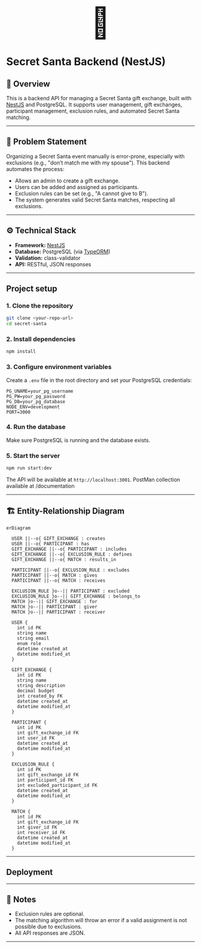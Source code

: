 <p align="center">
   <div style="font-size:5rem; text-align:center">🎅</div>
</p>

# Secret Santa Backend (NestJS)

## 📖 Overview

This is a backend API for managing a Secret Santa gift exchange, built with [NestJS](https://nestjs.com/) and PostgreSQL. It supports user management, gift exchanges, participant management, exclusion rules, and automated Secret Santa matching.

---

## 📝 Problem Statement

Organizing a Secret Santa event manually is error-prone, especially with exclusions (e.g., "don't match me with my spouse"). This backend automates the process:

- Allows an admin to create a gift exchange.
- Users can be added and assigned as participants.
- Exclusion rules can be set (e.g., "A cannot give to B").
- The system generates valid Secret Santa matches, respecting all exclusions.

---

## ⚙️ Technical Stack

- **Framework:** [NestJS](https://nestjs.com/)
- **Database:** PostgreSQL (via [TypeORM](https://typeorm.io/))
- **Validation:** class-validator
- **API:** RESTful, JSON responses

---

## Project setup

### 1. **Clone the repository**

```bash
git clone <your-repo-url>
cd secret-santa
```

### 2. **Install dependencies**

```bash
npm install
```

### 3. **Configure environment variables**

Create a `.env` file in the root directory and set your PostgreSQL credentials:

```
PG_UNAME=your_pg_username
PG_PW=your_pg_password
PG_DB=your_pg_database
NODE_ENV=development
PORT=3000
```

### 4. **Run the database**

Make sure PostgreSQL is running and the database exists.

### 5. **Start the server**

```bash
npm run start:dev
```

The API will be available at `http://localhost:3001`. PostMan collection available at /documentation

---

## 🏗️ Entity-Relationship Diagram

```mermaid
erDiagram

  USER ||--o{ GIFT_EXCHANGE : creates
  USER ||--o{ PARTICIPANT : has
  GIFT_EXCHANGE ||--o{ PARTICIPANT : includes
  GIFT_EXCHANGE ||--o{ EXCLUSION_RULE : defines
  GIFT_EXCHANGE ||--o{ MATCH : results_in

  PARTICIPANT ||--o{ EXCLUSION_RULE : excludes
  PARTICIPANT ||--o{ MATCH : gives
  PARTICIPANT ||--o{ MATCH : receives

  EXCLUSION_RULE }o--|| PARTICIPANT : excluded
  EXCLUSION_RULE }o--|| GIFT_EXCHANGE : belongs_to
  MATCH }o--|| GIFT_EXCHANGE : for
  MATCH }o--|| PARTICIPANT : giver
  MATCH }o--|| PARTICIPANT : receiver

  USER {
    int id PK
    string name
    string email
    enum role
    datetime created_at
    datetime modified_at
  }

  GIFT_EXCHANGE {
    int id PK
    string name
    string description
    decimal budget
    int created_by FK
    datetime created_at
    datetime modified_at
  }

  PARTICIPANT {
    int id PK
    int gift_exchange_id FK
    int user_id FK
    datetime created_at
    datetime modified_at
  }

  EXCLUSION_RULE {
    int id PK
    int gift_exchange_id FK
    int participant_id FK
    int excluded_participant_id FK
    datetime created_at
    datetime modified_at
  }

  MATCH {
    int id PK
    int gift_exchange_id FK
    int giver_id FK
    int receiver_id FK
    datetime created_at
    datetime modified_at
  }

```

---

## Deployment

---

## 📝 Notes

- Exclusion rules are optional.
- The matching algorithm will throw an error if a valid assignment is not possible due to exclusions.
- All API responses are JSON.

---
